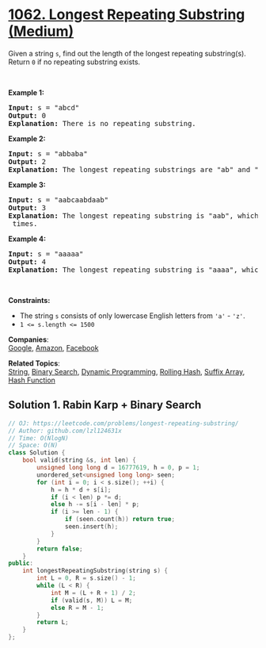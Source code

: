 # [1062. Longest Repeating Substring (Medium)](https://leetcode.com/problems/longest-repeating-substring/)

<p>Given a string <code>s</code>, find out the length of the longest repeating substring(s). Return <code>0</code> if no repeating substring exists.</p>

<p>&nbsp;</p>
<p><strong>Example 1:</strong></p>

<pre><strong>Input:</strong> s = "abcd"
<strong>Output:</strong> 0
<strong>Explanation: </strong>There is no repeating substring.
</pre>

<p><strong>Example 2:</strong></p>

<pre><strong>Input:</strong> s = "abbaba"
<strong>Output:</strong> 2
<strong>Explanation: </strong>The longest repeating substrings are "ab" and "ba", each of which occurs twice.
</pre>

<p><strong>Example 3:</strong></p>

<pre><strong>Input:</strong> s = "aabcaabdaab"
<strong>Output:</strong> 3
<strong>Explanation: </strong>The longest repeating substring is "aab", which occurs <code>3</code> times.
</pre>

<p><strong>Example 4:</strong></p>

<pre><strong>Input:</strong> s = "aaaaa"
<strong>Output:</strong> 4
<strong>Explanation: </strong>The longest repeating substring is "aaaa", which occurs twice.
</pre>

<p>&nbsp;</p>
<p><strong>Constraints:</strong></p>

<ul>
	<li>The string <code>s</code> consists of only lowercase English letters from <code>'a'</code> - <code>'z'</code>.</li>
	<li><code>1 &lt;= s.length &lt;= 1500</code></li>
</ul>


**Companies**:  
[Google](https://leetcode.com/company/google), [Amazon](https://leetcode.com/company/amazon), [Facebook](https://leetcode.com/company/facebook)

**Related Topics**:  
[String](https://leetcode.com/tag/string/), [Binary Search](https://leetcode.com/tag/binary-search/), [Dynamic Programming](https://leetcode.com/tag/dynamic-programming/), [Rolling Hash](https://leetcode.com/tag/rolling-hash/), [Suffix Array](https://leetcode.com/tag/suffix-array/), [Hash Function](https://leetcode.com/tag/hash-function/)

## Solution 1. Rabin Karp + Binary Search

```cpp
// OJ: https://leetcode.com/problems/longest-repeating-substring/
// Author: github.com/lzl124631x
// Time: O(NlogN)
// Space: O(N)
class Solution {
    bool valid(string &s, int len) {
        unsigned long long d = 16777619, h = 0, p = 1;
        unordered_set<unsigned long long> seen;
        for (int i = 0; i < s.size(); ++i) {
            h = h * d + s[i];
            if (i < len) p *= d;
            else h -= s[i - len] * p;
            if (i >= len - 1) {
                if (seen.count(h)) return true; 
                seen.insert(h);
            }
        }
        return false;
    }
public:
    int longestRepeatingSubstring(string s) {
        int L = 0, R = s.size() - 1;
        while (L < R) {
            int M = (L + R + 1) / 2;
            if (valid(s, M)) L = M;
            else R = M - 1;
        }
        return L;
    }
};
```